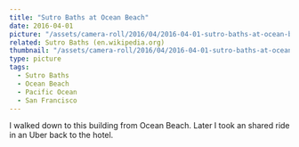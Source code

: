 ```yaml
---
title: "Sutro Baths at Ocean Beach"
date: 2016-04-01
picture: "/assets/camera-roll/2016/04/2016-04-01-sutro-baths-at-ocean-beach/20160402_010541234_iOS.jpg"
related: Sutro Baths (en.wikipedia.org)
thumbnail: "/assets/camera-roll/2016/04/2016-04-01-sutro-baths-at-ocean-beach/20160402_010541234_iOS-thumbnail.jpg"
type: picture
tags:
  - Sutro Baths
  - Ocean Beach
  - Pacific Ocean
  - San Francisco
---
```

I walked down to this building from Ocean Beach. Later I took an shared ride in an Uber back to the hotel.